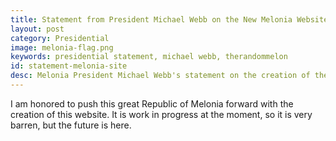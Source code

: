 ```yaml
---
title: Statement from President Michael Webb on the New Melonia Website
layout: post
category: Presidential
image: melonia-flag.png
keywords: presidential statement, michael webb, therandommelon
id: statement-melonia-site
desc: Melonia President Michael Webb's statement on the creation of the new Melonia website.
---
```


I am honored to push this great Republic of Melonia forward with the creation of this website. It is work in progress at the moment, so it is very barren, but the future is here.
